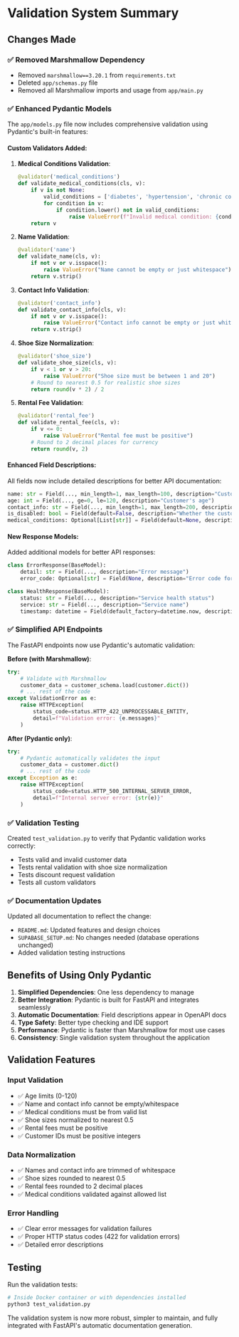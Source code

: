 # Validation System Summary

## Changes Made

### ✅ Removed Marshmallow Dependency

- Removed `marshmallow==3.20.1` from `requirements.txt`
- Deleted `app/schemas.py` file
- Removed all Marshmallow imports and usage from `app/main.py`

### ✅ Enhanced Pydantic Models

The `app/models.py` file now includes comprehensive validation using Pydantic's built-in features:

#### Custom Validators Added:

1. **Medical Conditions Validation**:
   ```python
   @validator('medical_conditions')
   def validate_medical_conditions(cls, v):
       if v is not None:
           valid_conditions = ['diabetes', 'hypertension', 'chronic condition']
           for condition in v:
               if condition.lower() not in valid_conditions:
                   raise ValueError(f"Invalid medical condition: {condition}")
       return v
   ```

2. **Name Validation**:
   ```python
   @validator('name')
   def validate_name(cls, v):
       if not v or v.isspace():
           raise ValueError("Name cannot be empty or just whitespace")
       return v.strip()
   ```

3. **Contact Info Validation**:
   ```python
   @validator('contact_info')
   def validate_contact_info(cls, v):
       if not v or v.isspace():
           raise ValueError("Contact info cannot be empty or just whitespace")
       return v.strip()
   ```

4. **Shoe Size Normalization**:
   ```python
   @validator('shoe_size')
   def validate_shoe_size(cls, v):
       if v < 1 or v > 20:
           raise ValueError("Shoe size must be between 1 and 20")
       # Round to nearest 0.5 for realistic shoe sizes
       return round(v * 2) / 2
   ```

5. **Rental Fee Validation**:
   ```python
   @validator('rental_fee')
   def validate_rental_fee(cls, v):
       if v <= 0:
           raise ValueError("Rental fee must be positive")
       # Round to 2 decimal places for currency
       return round(v, 2)
   ```

#### Enhanced Field Descriptions:

All fields now include detailed descriptions for better API documentation:

```python
name: str = Field(..., min_length=1, max_length=100, description="Customer's full name")
age: int = Field(..., ge=0, le=120, description="Customer's age")
contact_info: str = Field(..., min_length=1, max_length=200, description="Customer's contact information")
is_disabled: bool = Field(default=False, description="Whether the customer is disabled")
medical_conditions: Optional[List[str]] = Field(default=None, description="List of medical conditions")
```

#### New Response Models:

Added additional models for better API responses:

```python
class ErrorResponse(BaseModel):
    detail: str = Field(..., description="Error message")
    error_code: Optional[str] = Field(None, description="Error code for client handling")

class HealthResponse(BaseModel):
    status: str = Field(..., description="Service health status")
    service: str = Field(..., description="Service name")
    timestamp: datetime = Field(default_factory=datetime.now, description="Health check timestamp")
```

### ✅ Simplified API Endpoints

The FastAPI endpoints now use Pydantic's automatic validation:

**Before (with Marshmallow)**:
```python
try:
    # Validate with Marshmallow
    customer_data = customer_schema.load(customer.dict())
    # ... rest of the code
except ValidationError as e:
    raise HTTPException(
        status_code=status.HTTP_422_UNPROCESSABLE_ENTITY,
        detail=f"Validation error: {e.messages}"
    )
```

**After (Pydantic only)**:
```python
try:
    # Pydantic automatically validates the input
    customer_data = customer.dict()
    # ... rest of the code
except Exception as e:
    raise HTTPException(
        status_code=status.HTTP_500_INTERNAL_SERVER_ERROR,
        detail=f"Internal server error: {str(e)}"
    )
```

### ✅ Validation Testing

Created `test_validation.py` to verify that Pydantic validation works correctly:

- Tests valid and invalid customer data
- Tests rental validation with shoe size normalization
- Tests discount request validation
- Tests all custom validators

### ✅ Documentation Updates

Updated all documentation to reflect the change:

- `README.md`: Updated features and design choices
- `SUPABASE_SETUP.md`: No changes needed (database operations unchanged)
- Added validation testing instructions

## Benefits of Using Only Pydantic

1. **Simplified Dependencies**: One less dependency to manage
2. **Better Integration**: Pydantic is built for FastAPI and integrates seamlessly
3. **Automatic Documentation**: Field descriptions appear in OpenAPI docs
4. **Type Safety**: Better type checking and IDE support
5. **Performance**: Pydantic is faster than Marshmallow for most use cases
6. **Consistency**: Single validation system throughout the application

## Validation Features

### Input Validation
- ✅ Age limits (0-120)
- ✅ Name and contact info cannot be empty/whitespace
- ✅ Medical conditions must be from valid list
- ✅ Shoe sizes normalized to nearest 0.5
- ✅ Rental fees must be positive
- ✅ Customer IDs must be positive integers

### Data Normalization
- ✅ Names and contact info are trimmed of whitespace
- ✅ Shoe sizes rounded to nearest 0.5
- ✅ Rental fees rounded to 2 decimal places
- ✅ Medical conditions validated against allowed list

### Error Handling
- ✅ Clear error messages for validation failures
- ✅ Proper HTTP status codes (422 for validation errors)
- ✅ Detailed error descriptions

## Testing

Run the validation tests:
```bash
# Inside Docker container or with dependencies installed
python3 test_validation.py
```

The validation system is now more robust, simpler to maintain, and fully integrated with FastAPI's automatic documentation generation. 